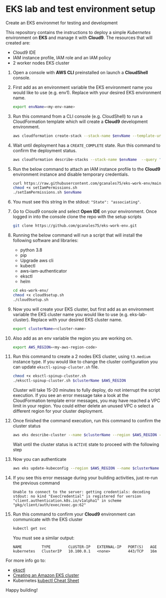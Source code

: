 # EKS lab and test environment setup

Create an EKS environmet for testing and development

This repository contains the instructions to deploy a simple *Kubernetes* environment on **EKS** and manage it with **Cloud9**. The resources that will created are:

- Cloud9 IDE
- IAM instance profile, IAM role and an IAM policy
- 2 worker nodes EKS cluster

1. Open a console with **AWS CLI** preinstalled on launch a **CloudShell** console.

1. First add as an environment variable the EKS environment name you would like to use (e.g. env1). Replace with your desired EKS environment name.

    ```sh
    export envName=<my-env-name>
    ```

1. Run this command from a CLI console (e.g. CloudShell) to run a CloudFormation template which will create a **Cloud9** development environment.

    ```sh
    aws cloudformation create-stack --stack-name $envName --template-url https://ee-assets-prod-us-east-1.s3.amazonaws.com/modules/b2712516c3c24d58a606eecfb837cb1e/v1/eks-work-env.template --capabilities CAPABILITY_IAM
    ```

1. Wait until deployment has a `CREATE_COMPLETE` state. Run this command to confirm the deployment status.

    ```sh
    aws cloudformation describe-stacks --stack-name $envName  --query 'Stacks[*].StackStatus' --output text
    ```

1. Run the below command to attach an IAM instance profile to the **Cloud9** environment instance and disable temporary credentials.

    ```sh
    curl https://raw.githubusercontent.com/gcanales75/eks-work-env/main/setIamPermissions.sh > setIamPermissions.sh
    chmod +x setIamPermissions.sh
    ./setIamPermissions.sh $envName

    ```

1. You must see this string in the stdout: `"State": "associating"`.

1. Go to Cloud9 console and select **Open IDE** on your environment. Once logged in into the console clone the repo with the setup scripts

    ```sh
    git clone https://github.com/gcanales75/eks-work-env.git
    ```

1. Running the below command will run a script that will install the following software and libraries:

    - python 3.8
    - pip
    - Upgrade aws cli
    - kubectl
    - aws-iam-authenticator
    - eksctl
    - helm

    ```sh
    cd eks-work-env/
    chmod +x cloud9setup.sh
    ./cloud9setup.sh

    ```

1. Now you will create your EKS cluster, but first add as an environment variable the EKS cluster name you would like to use (e.g. eks-lab-cluster). Replace <cluster-name> with your desired EKS cluster name.

    ```sh
    export clusterName=<cluster-name>
    ```

1. Also add as an env variable the region you are working on.

    ```sh
    export AWS_REGION=<my-aws-region-code>
    ```

1. Run this command to create a 2 nodes EKS cluster, using `t3.medium` instance type. If you would like to change the cluster configuration you can update `eksctl-spinup-cluster.sh` file.

    ```sh
    chmod +x eksctl-spinup-cluster.sh
    ./eksctl-spinup-cluster.sh $clusterName $AWS_REGION
    ```

    Cluster will take 15-20 minutes to fully deploy, do not interrupt the script execution. If you see an error message take a look at the CloudFormation template error messages, you may have reached a VPC limit in your region. You could either delete an unused VPC o select a different region for your cluster deployment.

1. Once finished the command execution, run this command to confirm the cluster status

    ```sh
    aws eks describe-cluster --name $clusterName --region $AWS_REGION --query 'cluster.status' --output text 
    ```

    Wait until the cluster status is `ACTIVE` state to proceed with the following step

1. Now you can authenticate

    ```sh
    aws eks update-kubeconfig --region $AWS_REGION --name $clusterName
    ````

1. If you see this error message during your building activities, just re-run the previous command

    ```
    Unable to connect to the server: getting credentials: decoding stdout: no kind "ExecCredential" is registered for version "client.authentication.k8s.io/v1alpha1" in scheme "pkg/client/auth/exec/exec.go:62"
    ```

1. Run this command to confirm your **Cloud9** environment can communicate with the EKS cluster

    ```sh
    kubectl get svc
    ```

    You must see a similar output:

    ```
    NAME         TYPE        CLUSTER-IP   EXTERNAL-IP   PORT(S)   AGE
    kubernetes   ClusterIP   10.100.0.1   <none>        443/TCP   16m
    ```

For more info go to:

- [eksctl](https://eksctl.io/)
- [Creating an Amazon EKS cluster](https://docs.aws.amazon.com/eks/latest/userguide/create-cluster.html)
- Kubernetes [kubectl Cheat Sheet](https://kubernetes.io/docs/reference/kubectl/cheatsheet/)

Happy building!